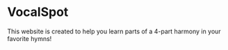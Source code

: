 # VocalSpot
This website is created to help you learn parts of a 4-part harmony in your favorite hymns!
